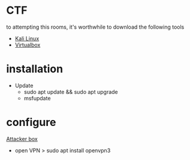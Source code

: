 # CTF

to attempting this rooms, it's worthwhile to download the following tools
- [Kali Linux](https://www.kali.org/downloads/)
- [Virtualbox](https://www.virtualbox.org/)

# installation
- Update 
    - sudo apt update && sudo apt upgrade
    - msfupdate

# configure
[Attacker box](https://tryhackme.com/room/kali)
- open VPN > sudo apt install openvpn3



